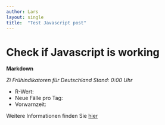 ```yaml
---
author: Lars
layout: single
title:  "Test Javascript post"
---
```


# Check if Javascript is working

**Markdown**

*Zi Frühindikatoren für Deutschland Stand: <span id="ZICOVIDFI_Stand"></span> 0:00 Uhr*

- R-Wert: **<span id="ZICOVIDFI_RWert"></span>**
- Neue Fälle pro Tag: **<span id="ZICOVIDFI_FaelleproTag"></span>**
- Vorwarnzeit: **<span id="ZICOVIDFI_Vorwarnzeit">**
  
Weitere Informationen finden Sie [hier](https://zidatalab.github.io/covid19dashboard/Start)


<script>
var today = new Date();
var dd = String(today.getDate()).padStart(2, '0');
var mm = String(today.getMonth() + 1).padStart(2, '0'); //January is 0!
var yyyy = today.getFullYear();
today = dd+'.'+mm + '.' + yyyy;
document.getElementById("ZICOVIDFI_Stand").innerHTML=today;

var xmlhttp = new XMLHttpRequest();
xmlhttp.onreadystatechange = function() {
  if (this.readyState == 4 && this.status == 200) {
    var myObj = JSON.parse(this.responseText);
    document.getElementById("ZICOVIDFI_RWert").innerHTML = myObj[0].Wert;
    document.getElementById("ZICOVIDFI_FaelleproTag").innerHTML = myObj[1].Wert;
    document.getElementById("ZICOVIDFI_Vorwarnzeit").innerHTML = myObj[2].Wert;
  }
};
xmlhttp.open("GET", "https://raw.githubusercontent.com/zidatalab/covid19dashboard/master/data/frueindikatoren.json", true);
xmlhttp.send();
</script>

